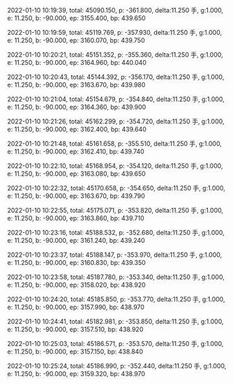 2022-01-10 10:19:39, total: 45090.150, p: -361.800, delta:11.250 手, g:1.000, e: 11.250, b: -90.000, ep: 3155.400, bp: 439.650

2022-01-10 10:19:59, total: 45119.769, p: -357.930, delta:11.250 手, g:1.000, e: 11.250, b: -90.000, ep: 3160.070, bp: 439.750

2022-01-10 10:20:21, total: 45151.352, p: -355.360, delta:11.250 手, g:1.000, e: 11.250, b: -90.000, ep: 3164.960, bp: 440.040

2022-01-10 10:20:43, total: 45144.392, p: -356.170, delta:11.250 手, g:1.000, e: 11.250, b: -90.000, ep: 3163.670, bp: 439.980

2022-01-10 10:21:04, total: 45154.679, p: -354.840, delta:11.250 手, g:1.000, e: 11.250, b: -90.000, ep: 3164.360, bp: 439.900

2022-01-10 10:21:26, total: 45162.299, p: -354.720, delta:11.250 手, g:1.000, e: 11.250, b: -90.000, ep: 3162.400, bp: 439.640

2022-01-10 10:21:48, total: 45161.658, p: -355.510, delta:11.250 手, g:1.000, e: 11.250, b: -90.000, ep: 3162.410, bp: 439.740

2022-01-10 10:22:10, total: 45168.954, p: -354.120, delta:11.250 手, g:1.000, e: 11.250, b: -90.000, ep: 3163.080, bp: 439.650

2022-01-10 10:22:32, total: 45170.658, p: -354.650, delta:11.250 手, g:1.000, e: 11.250, b: -90.000, ep: 3163.670, bp: 439.790

2022-01-10 10:22:55, total: 45175.071, p: -353.820, delta:11.250 手, g:1.000, e: 11.250, b: -90.000, ep: 3163.860, bp: 439.710

2022-01-10 10:23:16, total: 45188.532, p: -352.680, delta:11.250 手, g:1.000, e: 11.250, b: -90.000, ep: 3161.240, bp: 439.240

2022-01-10 10:23:37, total: 45188.147, p: -353.970, delta:11.250 手, g:1.000, e: 11.250, b: -90.000, ep: 3160.830, bp: 439.350

2022-01-10 10:23:58, total: 45187.780, p: -353.340, delta:11.250 手, g:1.000, e: 11.250, b: -90.000, ep: 3158.020, bp: 438.920

2022-01-10 10:24:20, total: 45185.850, p: -353.770, delta:11.250 手, g:1.000, e: 11.250, b: -90.000, ep: 3157.990, bp: 438.970

2022-01-10 10:24:41, total: 45182.981, p: -353.850, delta:11.250 手, g:1.000, e: 11.250, b: -90.000, ep: 3157.510, bp: 438.920

2022-01-10 10:25:03, total: 45186.571, p: -353.570, delta:11.250 手, g:1.000, e: 11.250, b: -90.000, ep: 3157.150, bp: 438.840

2022-01-10 10:25:24, total: 45186.990, p: -352.440, delta:11.250 手, g:1.000, e: 11.250, b: -90.000, ep: 3159.320, bp: 438.970
